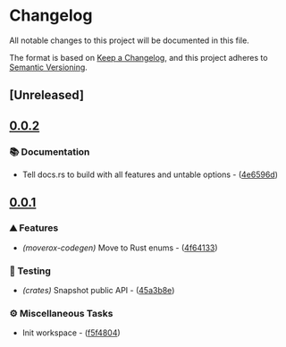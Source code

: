 # Changelog

All notable changes to this project will be documented in this file.

The format is based on [Keep a Changelog](https://keepachangelog.com/en/1.0.0/),
and this project adheres to [Semantic Versioning](https://semver.org/spec/v2.0.0.html).

## [Unreleased]

## [0.0.2](https://github.com/0xangelo/moverox/compare/moverox-codegen-v0.0.1...moverox-codegen-v0.0.2)

### 📚 Documentation

- Tell docs.rs to build with all features and untable options - ([4e6596d](https://github.com/0xangelo/moverox/commit/4e6596d5e830a3d07fa0649b5da46726231718b1))


## [0.0.1](https://github.com/0xangelo/moverox/compare/moverox-codegen-v0.0.0...moverox-codegen-v0.0.1)

### ⛰️ Features

- *(moverox-codegen)* Move to Rust enums - ([4f64133](https://github.com/0xangelo/moverox/commit/4f64133067d39c21b3f4b65b9ba7b93f771ecf8b))

### 🧪 Testing

- *(crates)* Snapshot public API - ([45a3b8e](https://github.com/0xangelo/moverox/commit/45a3b8e11ce76e14498965af61e457a1b80663fb))

### ⚙️ Miscellaneous Tasks

- Init workspace - ([f5f4804](https://github.com/0xangelo/moverox/commit/f5f4804fe2dde0a7ab6e00fc3227d7fcd33a44e5))

